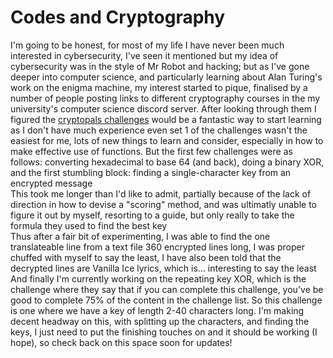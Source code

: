 <h1>Codes and Cryptography</h1>
I'm going to be honest, for most of my life I have never been much interested in cybersecurity, I've seen it mentioned but my idea of cybersecurity was in the style of Mr Robot and hacking; but as I've gone deeper into computer science, and particularly learning about Alan Turing's work on the enigma machine, my interest started to pique, finalised by a number of people posting links to different cryptography courses in the my university's computer science discord server. After looking through them I figured the <a href="https://cryptopals.com/">cryptopals challenges</a> would be a fantastic way to start learning<br>
as I don't have much experience even set 1 of the challenges wasn't the easiest for me, lots of new things to learn and consider, especially in how to make effective use of functions. But the first few challenges were as follows: converting hexadecimal to base 64 (and back), doing a binary XOR, and the first stumbling block: finding a single-character key from an encrypted message<br>
This took me longer than I'd like to admit, partially because of the lack of direction in how to devise a "scoring" method, and was ultimatly unable to figure it out by myself, resorting to a guide, but only really to take the formula they used to find the best key<br>
Thus after a fair bit of experimenting, I was able to find the one translateable line from a text file 360 encrypted lines long, I was proper chuffed with myself to say the least, I have also been told that the decrypted lines are Vanilla Ice lyrics, which is... interesting to say the least<br>
And finally I'm currently working on the repeating key XOR, which is the challenge where they say that if you can complete this challenge, you've be good to complete 75% of the content in the challenge list. So this challenge is one where we have a key of length 2-40 characters long. I'm making decent headway on this, with splitting up the characters, and finding the keys, I just need to put the finishing touches on and it should be working (I hope), so check back on this space soon for updates!